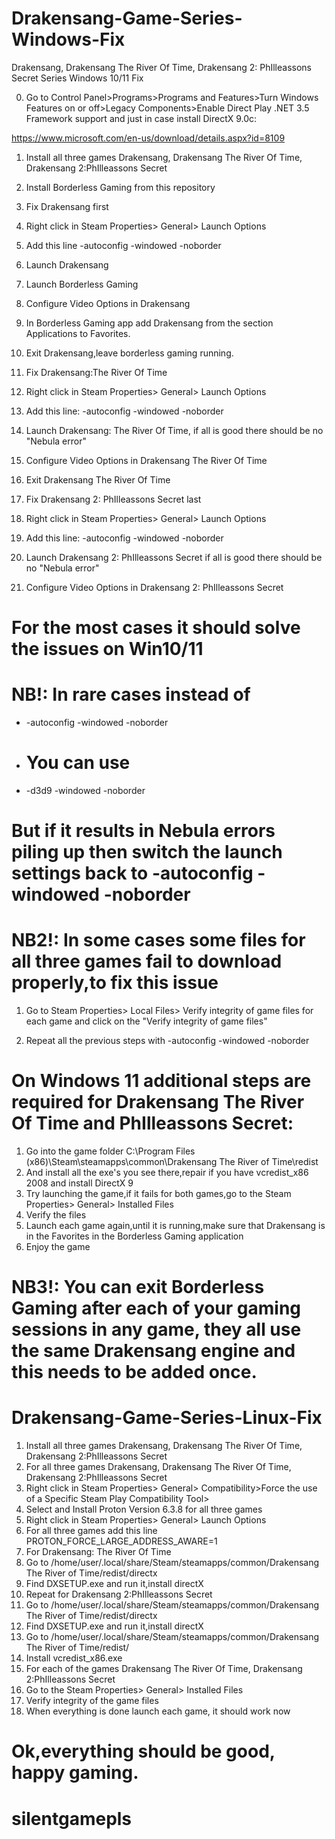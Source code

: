 # Drakensang-Game-Series-Windows-Fix
Drakensang, Drakensang The River Of Time, Drakensang 2: PhIlleassons Secret Series Windows 10/11 Fix

0. Go to Control Panel>Programs>Programs and Features>Turn Windows Features on or off>Legacy Components>Enable Direct Play .NET 3.5 Framework support and just in case install DirectX 9.0c:

https://www.microsoft.com/en-us/download/details.aspx?id=8109

1. Install all three games Drakensang, Drakensang The River Of Time, Drakensang 2:PhIlleassons Secret

2. Install Borderless Gaming from this repository

3. Fix Drakensang first

4. Right click in Steam Properties> General> Launch Options 

5. Add this line -autoconfig -windowed -noborder

6. Launch Drakensang 

7. Launch Borderless Gaming

8. Configure Video Options in Drakensang 

9. In Borderless Gaming app add Drakensang from the section Applications to Favorites.

10. Exit Drakensang,leave borderless gaming running.

11. Fix Drakensang:The River Of Time

12. Right click in Steam Properties> General> Launch Options 

13. Add this line: -autoconfig -windowed -noborder

14. Launch Drakensang: The River Of Time, if all is good there should be no "Nebula error"

15. Configure Video Options in Drakensang The River Of Time

16. Exit Drakensang The River Of Time

17. Fix Drakensang 2: PhIlleassons Secret last

18. Right click in Steam Properties> General> Launch Options 

19. Add this line: -autoconfig -windowed -noborder

20. Launch Drakensang 2: PhIlleassons Secret if all is good there should be no "Nebula error"

21. Configure Video Options in Drakensang 2: PhIlleassons Secret

# For the most cases it should solve the issues on Win10/11

# NB!: In rare cases instead of 

* -autoconfig -windowed -noborder 

* # You can use 

*  -d3d9 -windowed -noborder

# But if it results in Nebula errors piling up then switch the launch settings back to -autoconfig -windowed -noborder

# NB2!: In some cases some files for all three games fail to download properly,to fix this issue

1. Go to Steam Properties> Local Files> Verify integrity of game files for each game and click on the "Verify integrity of game files"

2. Repeat all the previous steps with -autoconfig -windowed -noborder
# On Windows 11 additional steps are required for Drakensang The River Of Time and PhIlleassons Secret:
1. Go into the game folder C:\Program Files (x86)\Steam\steamapps\common\Drakensang The River of Time\redist
2. And install all the exe's you see there,repair if you have vcredist_x86 2008 and install DirectX 9
3. Try launching the game,if it fails for both games,go to the  Steam Properties> General> Installed Files
4. Verify the files
5. Launch each game again,until it is running,make sure that Drakensang is in the  Favorites in the Borderless Gaming application
6. Enjoy the game
   
# NB3!: You can exit Borderless Gaming after each of your gaming sessions in any game, they all use the same Drakensang engine and this needs to be added once.
# Drakensang-Game-Series-Linux-Fix
1. Install all three games Drakensang, Drakensang The River Of Time, Drakensang 2:PhIlleassons Secret
2. For all three games Drakensang, Drakensang The River Of Time, Drakensang 2:PhIlleassons Secret
3. Right click in Steam Properties> General> Compatibility>Force the use of a Specific Steam Play Compatibility Tool>
4. Select and Install Proton Version 6.3.8 for all three games
5. Right click in Steam Properties> General> Launch Options
6. For all three games add this line PROTON_FORCE_LARGE_ADDRESS_AWARE=1
7. For Drakensang: The River Of Time
8. Go to /home/user/.local/share/Steam/steamapps/common/Drakensang The River of Time/redist/directx
9. Find DXSETUP.exe and run it,install directX
10. Repeat for  Drakensang 2:PhIlleassons Secret
11. Go to /home/user/.local/share/Steam/steamapps/common/Drakensang The River of Time/redist/directx
12. Find DXSETUP.exe and run it,install directX
13. Go to /home/user/.local/share/Steam/steamapps/common/Drakensang The River of Time/redist/
14. Install vcredist_x86.exe
15. For each of the games  Drakensang The River Of Time, Drakensang 2:PhIlleassons Secret
16. Go to the Steam Properties> General> Installed Files
17. Verify integrity of the game files
18. When everything is done launch each game, it should work now 

# Ok,everything should be good, happy gaming.
# silentgamepls



